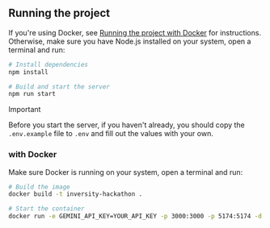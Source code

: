 ## Running the project
If you're using Docker, see [Running the project with Docker](#with-docker) for instructions. Otherwise, make sure you have Node.js installed on your system, open a terminal and run:

```sh
# Install dependencies
npm install

# Build and start the server
npm run start
```

> [!IMPORTANT]
> Before you start the server, if you haven't already, you should copy the `.env.example` file to `.env` and fill out the values with your own.

### with Docker
Make sure Docker is running on your system, open a terminal and run:

```sh
# Build the image
docker build -t inversity-hackathon .

# Start the container
docker run -e GEMINI_API_KEY=YOUR_API_KEY -p 3000:3000 -p 5174:5174 -d inversity-hackathon
```
